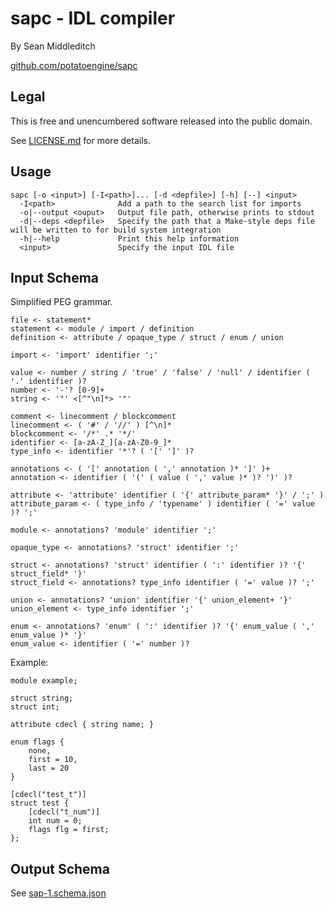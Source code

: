 sapc - IDL compiler
===================

By Sean Middleditch

[github.com/potatoengine/sapc](https://github.com/potatoengine/sapc)

Legal
-----

This is free and unencumbered software released into the public domain.

See [LICENSE.md](./LICENSE.md) for more details.

Usage
-----

```
sapc [-o <input>] [-I<path>]... [-d <depfile>] [-h] [--] <input>
  -I<path>              Add a path to the search list for imports
  -o|--output <ouput>   Output file path, otherwise prints to stdout
  -d|--deps <depfile>   Specify the path that a Make-style deps file will be written to for build system integration
  -h|--help             Print this help information
  <input>               Specify the input IDL file
```

Input Schema
------------

Simplified PEG grammar.

```
file <- statement*
statement <- module / import / definition
definition <- attribute / opaque_type / struct / enum / union

import <- 'import' identifier ';'

value <- number / string / 'true' / 'false' / 'null' / identifier ( '.' identifier )?
number <- '-'? [0-9]+
string <- '"' <[^"\n]*> '"'

comment <- linecomment / blockcomment
linecomment <- ( '#' / '//' ) [^\n]*
blockcomment <- '/*' .* '*/'
identifier <- [a-zA-Z_][a-zA-Z0-9_]*
type_info <- identifier '*'? ( '[' ']' )?

annotations <- ( '[' annotation ( ',' annotation )* ']' )+
annotation <- identifier ( '(' ( value ( ',' value )* )? ')' )?

attribute <- 'attribute' identifier ( '{' attribute_param* '}' / ';' )
attribute_param <- ( type_info / 'typename' ) identifier ( '=' value )? ';'

module <- annotations? 'module' identifier ';'

opaque_type <- annotations? 'struct' identifier ';'

struct <- annotations? 'struct' identifier ( ':' identifier )? '{' struct_field* '}'
struct_field <- annotations? type_info identifier ( '=' value )? ';'

union <- annotations? 'union' identifier '{' union_element+ '}'
union_element <- type_info identifier ';'

enum <- annotations? 'enum' ( ':' identifier )? '{' enum_value ( ',' enum_value )* '}'
enum_value <- identifier ( '=' number )?
```

Example:

```
module example;

struct string;
struct int;

attribute cdecl { string name; }

enum flags {
    none,
    first = 10,
    last = 20
}

[cdecl("test_t")]
struct test {
    [cdecl("t_num")]
    int num = 0;
    flags flg = first;
};
```

Output Schema
-------------

See [sap-1.schema.json](https://potatoengine.github.io/sapc/schema/sap-1.schema.json)
